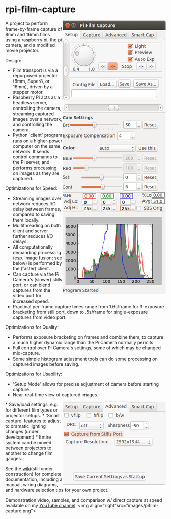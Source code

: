 # rpi-film-capture

<img align="right" src="images/pifilm-setup.png">
A project to perform frame-by-frame capture of 8mm and 16mm films using a raspberry pi, the pi camera, and a modified movie projector. 

Design:
* Film transport is via a repurposed projector (8mm, Super8, or 16mm), driven by a stepper motor. 
* Raspberry Pi acts as a headless server, controlling the camera, streaming captured images over a network, and controlling the camera.
* Python 'client' program runs on a higher-power computer on the same network. It sends control commands to the Pi server, and performs processing on images as they are captured.

Optimizations for Speed:
* Streaming images over network reduces I/O delay between frames, compared to saving them locally.
* Multithreading on both client and server further reduces I/O delays.
* All computationally demanding processing (esp. image fusion; see below) is performed by the (faster) client.
* Can capture via the Pi Camera's (slower) stills port, or can blend captures from the video port for increased speed.
* Practical per-frame capture times range from 1.6s/frame for 3-exposure bracketing from still port, down to .5s/frame for single-exposure captures from video port.

Optimizations for Quality:
* Performs exposure bracketing on frames and combine them, to capture a much higher dynamic range than the Pi Camera normally permits.
* Full control over Pi Camera's settings, some of which may be changed mid-capture.
* Some simple histogram adjustment tools can do some processing on captured images before saving.

Optimizations for Usability:
* 'Setup Mode' allows for precise adjustment of camera before starting capture.
* Near-real-time view of captured images.
<img  align="right" src="images/pifilm-advanced.png">
* Save/load settings, e.g. for different film types or projector setups.
* 'Smart capture' features to adjust to dramatic lighting changes (under development)
* Entire system can be moved between projectors to another to change film gauges.

See the [wiki](https://github.com/jphfilm/rpi-film-capture/wiki)(still under construction) for complete documentation, including a manual, wiring diagrams, and hardware selection tips for your own project.

Demonstration video, samples, and comparison w/ direct capture at speed available on my [YouTube channel](https://www.youtube.com/channel/UCQi6WqZvf4OT9eOhWeVfKMg).
<img  align="right"src="images/pifilm-capture.png">

